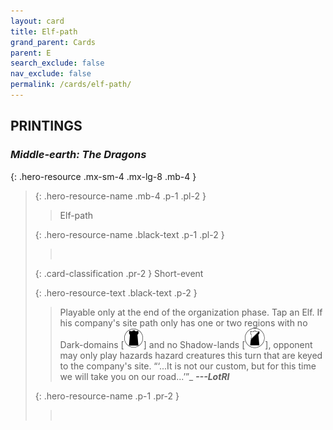 ```yaml
---
layout: card
title: Elf-path
grand_parent: Cards
parent: E
search_exclude: false
nav_exclude: false
permalink: /cards/elf-path/
---
```


## PRINTINGS


### _Middle-earth: The Dragons_

{: .hero-resource .mx-sm-4 .mx-lg-8 .mb-4 }
> {: .hero-resource-name .mb-4 .p-1 .pl-2 }
> > <div class="card-mp"></div>
> > <div class="card-name">Elf-path</div>
>
> {: .hero-resource-name .black-text .p-1 .pl-2 }
> > &nbsp;
>
> {: .card-classification .pr-2 }
> Short-event
>
> {: .hero-resource-text .black-text .p-2 }
> > Playable only at the end of the organization phase. Tap an Elf. If his company's site path only has one or two regions with no Dark-domains \[![](/assets/images/dark-domain.svg)] and no Shadow-lands \[![](/assets/images/shadow-land.svg)], opponent may only play hazards hazard creatures this turn that are keyed to the company's site.   “‘...It is not our custom, but for this time we will take you on our road...’”_ ***---&NoBreak;LotRI*** 
> 
> {: .hero-resource-name .p-1 .pr-2 }
> > <div class="card-shield"></div>
> > <div class="card-corruption">&nbsp;</div>

